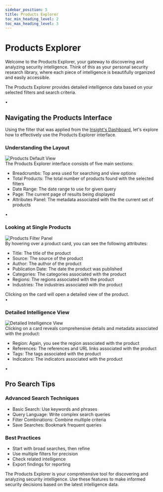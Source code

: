 ```yaml
---
sidebar_position: 5
title: Products Explorer
toc_min_heading_level: 2
toc_max_heading_level: 3
---
```


<div className="text-center">
  <h1 className="text-4xl font-bold mb-4">Products Explorer</h1>
</div>

<div className="text-center mb-12">
  <p className="text-xl text-gray-600 max-w-3xl mx-auto mb-4">
    Welcome to the Products Explorer, your gateway to discovering and analyzing security intelligence. Think of this as your personal security research library, where each piece of intelligence is beautifully organized and easily accessible.
  </p>
  <p className="text-xl italic text-gray-600 max-w-3xl mx-auto">
    The Products Explorer provides detailed intelligence data based on your selected filters and search criteria.
  </p>
</div>

<div className="relative my-12">
  <div className="absolute inset-0 flex items-center" aria-hidden="true">
    <div className="w-full border-t border-gray-300" />
  </div>
  <div className="relative flex justify-center">
    <span className="bg-white px-3 text-base text-gray-500">•</span>
  </div>
</div>

## Navigating the Products Interface

<p className="text-lg mb-6">
  Using the filter that was applied from the 
  <a href="/truss-docs/insight" className="text-blue-600 underline">Insight's Dashboard</a>, 
  let's explore how to effectively use the Products Explorer interface.
</p>

### Understanding the Layout

<div className="my-6">
  <img 
    src="/truss-docs/img/6 - Products - Initial.png"
    alt="Products Default View"
    className="rounded-lg shadow-lg w-full max-w-4xl mx-auto" 
  />
</div>

<div className="mb-8 text-lg">
  The Products Explorer interface consists of five main sections:
  <ul className="list-disc pl-6 my-4">
    <li><span className="font-semibold">Breadcrumbs:</span> Top area used for searching and view options</li>
    <li><span className="font-semibold">Total Products:</span> The total number of products found with the selected filters</li>
    <li><span className="font-semibold">Date Range:</span> The date range to use for given query</li>
    <li><span className="font-semibold">Page:</span> The current page of results being displayed</li>
    <li><span className="font-semibold">Attributes Panel:</span> The metadata associated with the the current set of products</li>
  </ul>
</div>

<div className="relative my-12">
  <div className="absolute inset-0 flex items-center" aria-hidden="true">
    <div className="w-full border-t border-gray-300" />
  </div>
  <div className="relative flex justify-center">
    <span className="bg-white px-3 text-base text-gray-500">•</span>
  </div>
</div>

### Looking at Single Products

<div className="my-6">
  <img 
    src="/truss-docs/img/7 - Products - Highlight Card.png"
    alt="Products Filter Panel"
    className="rounded-lg shadow-lg w-full max-w-4xl mx-auto" 
  />
</div>

<div className="mb-8 text-lg">
  By hovering over a product card, you can see the following attributes:
  <ul className="list-disc pl-6 my-4">
    <li><span className="font-semibold">Title:</span> The title of the product</li>
    <li><span className="font-semibold">Source:</span> The source of the product</li>
    <li><span className="font-semibold">Author:</span> The author of the product</li>
    <li><span className="font-semibold">Publication Date:</span> The date the product was published</li>
    <li><span className="font-semibold">Categories:</span> The categories associated with the product</li>
    <li><span className="font-semibold">Regions:</span> The regions associated with the product</li>
    <li><span className="font-semibold">Industries:</span> The industries associated with the product</li>
  </ul>
  Clicking on the card will open a detailed view of the product.
</div>

<div className="relative my-12">
  <div className="absolute inset-0 flex items-center" aria-hidden="true">
    <div className="w-full border-t border-gray-300" />
  </div>
  <div className="relative flex justify-center">
    <span className="bg-white px-3 text-base text-gray-500">•</span>
  </div>
</div>

### Detailed Intelligence View

<div className="my-6">
  <img 
    src="/truss-docs/img/9 - Products - Modal Details.png"
    alt="Detailed Intelligence View"
    className="rounded-lg shadow-lg w-full max-w-4xl mx-auto" 
  />
</div>

<div className="mb-8 text-lg">
  Clicking on a card reveals comprehensive details and metadata associated with the product:
  <ul className="list-disc pl-6 my-4">
    <li><span className="font-semibold">Region:</span> Again, you see the region associated with the product</li>
    <li><span className="font-semibold">References:</span> The references and URL links associated with the product</li>
    <li><span className="font-semibold">Tags:</span> The tags associated with the product</li>
    <li><span className="font-semibold">Indicators:</span> The indicators associated with the product</li>
  </ul>
</div>

<div className="relative my-12">
  <div className="absolute inset-0 flex items-center" aria-hidden="true">
    <div className="w-full border-t border-gray-300" />
  </div>
  <div className="relative flex justify-center">
    <span className="bg-white px-3 text-base text-gray-500">•</span>
  </div>
</div>

## Pro Search Tips

<div className="grid grid-cols-1 md:grid-cols-2 gap-6 my-8">
  <div className="bg-blue-50 p-6 rounded-lg shadow-md border border-green-100 my-6">
    <h3 className="text-xl font-bold mb-4 text-blue-800">Advanced Search Techniques</h3>
    <ul className="list-disc pl-6 space-y-2">
      <li><span className="font-semibold">Basic Search:</span> Use keywords and phrases</li>
      <li><span className="font-semibold">Query Language:</span> Write complex search queries</li>
      <li><span className="font-semibold">Filter Combinations:</span> Combine multiple criteria</li>
      <li><span className="font-semibold">Save Searches:</span> Bookmark frequent queries</li>
    </ul>
  </div>

  <div className="bg-blue-50 p-6 rounded-lg shadow-md border border-green-100 my-6">
    <h3 className="text-xl font-bold mb-4 text-blue-800">Best Practices</h3>
    <ul className="list-disc pl-6 space-y-2">
      <li>Start with broad searches, then refine</li>
      <li>Use multiple filters for precision</li>
      <li>Check related intelligence</li>
      <li>Export findings for reporting</li>
    </ul>
  </div>
</div>

<div className="mt-12 p-6 bg-blue-50 rounded-lg shadow-md border border-blue-100 text-center">
  <p className="text-lg font-medium text-blue-800">
    The Products Explorer is your comprehensive tool for discovering and analyzing security intelligence. Use these features to make informed security decisions based on the latest intelligence data.
  </p>
</div>